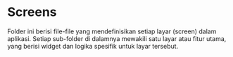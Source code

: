 # Screens

Folder ini berisi file-file yang mendefinisikan setiap layar (screen) dalam aplikasi. Setiap sub-folder di dalamnya mewakili satu layar atau fitur utama, yang berisi widget dan logika spesifik untuk layar tersebut.
